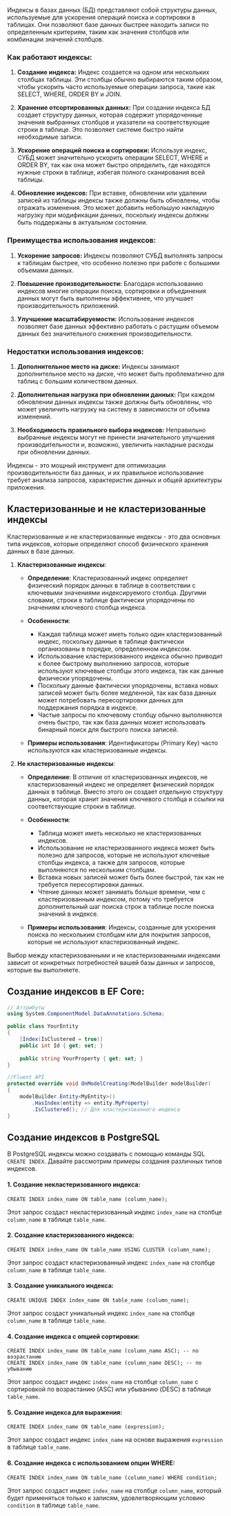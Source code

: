 
Индексы в базах данных (БД) представляют собой структуры данных, используемые для ускорения операций поиска и сортировки в таблицах. Они позволяют базе данных быстрее находить записи по определенным критериям, таким как значения столбцов или комбинации значений столбцов.

### Как работают индексы:

1. **Создание индекса:** Индекс создается на одном или нескольких столбцах таблицы. Эти столбцы обычно выбираются таким образом, чтобы ускорить часто используемые операции запроса, такие как SELECT, WHERE, ORDER BY и JOIN.

2. **Хранение отсортированных данных:** При создании индекса БД создает структуру данных, которая содержит упорядоченные значения выбранных столбцов и указатели на соответствующие строки в таблице. Это позволяет системе быстро найти необходимые записи.

3. **Ускорение операций поиска и сортировки:** Используя индекс, СУБД может значительно ускорить операции SELECT, WHERE и ORDER BY, так как она может быстро определить, где находятся нужные строки в таблице, избегая полного сканирования всей таблицы.

4. **Обновление индексов:** При вставке, обновлении или удалении записей из таблицы индексы также должны быть обновлены, чтобы отражать изменения. Это может добавить небольшую накладную нагрузку при модификации данных, поскольку индексы должны быть поддержаны в актуальном состоянии.

### Преимущества использования индексов:

1. **Ускорение запросов:** Индексы позволяют СУБД выполнять запросы к таблицам быстрее, что особенно полезно при работе с большими объемами данных.

2. **Повышение производительности:** Благодаря использованию индексов многие операции поиска, сортировки и объединения данных могут быть выполнены эффективнее, что улучшает производительность приложений.

3. **Улучшение масштабируемости:** Использование индексов позволяет базе данных эффективно работать с растущим объемом данных без значительного снижения производительности.

### Недостатки использования индексов:

1. **Дополнительное место на диске:** Индексы занимают дополнительное место на диске, что может быть проблематично для таблиц с большим количеством данных.

2. **Дополнительная нагрузка при обновлении данных:** При каждом обновлении данных индексы также должны быть обновлены, что может увеличить нагрузку на систему в зависимости от объема изменений.

3. **Необходимость правильного выбора индексов:** Неправильно выбранные индексы могут не принести значительного улучшения производительности и, возможно, увеличить накладные расходы при обновлении данных.


Индексы - это мощный инструмент для оптимизации производительности баз данных, и их правильное использование требует анализа запросов, характеристик данных и общей архитектуры приложения.


## Кластеризованные и не кластеризованные индексы

Кластеризованные и не кластеризованные индексы - это два основных типа индексов, которые определяют способ физического хранения данных в базе данных.

1. **Кластеризованные индексы**:
    
    - **Определение**: Кластеризованный индекс определяет физический порядок данных в таблице в соответствии с ключевыми значениями индексируемого столбца. Другими словами, строки в таблице фактически упорядочены по значениям ключевого столбца индекса.
        
    - **Особенности**:
        
        - Каждая таблица может иметь только один кластеризованный индекс, поскольку данные в таблице фактически организованы в порядке, определенном индексом.
        - Использование кластеризованного индекса обычно приводит к более быстрому выполнению запросов, которые используют ключевые столбцы этого индекса, так как данные физически упорядочены.
        - Поскольку данные фактически упорядочены, вставка новых записей может быть более медленной, так как база данных может потребовать пересортировки данных для поддержания порядка в индексе.
        - Частые запросы по ключевому столбцу обычно выполняются очень быстро, так как база данных может использовать бинарный поиск для быстрого поиска записей.
    - **Примеры использования**: Идентификаторы (Primary Key) часто используются как кластеризованные индексы.
        
2. **Не кластеризованные индексы**:
    
    - **Определение**: В отличие от кластеризованных индексов, не кластеризованный индекс не определяет физический порядок данных в таблице. Вместо этого он создает отдельную структуру данных, которая хранит значения ключевого столбца и ссылки на соответствующие строки в таблице.
        
    - **Особенности**:
        
        - Таблица может иметь несколько не кластеризованных индексов.
        - Использование не кластеризованного индекса может быть полезно для запросов, которые не используют ключевые столбцы индекса, а также для запросов, которые выполняются по нескольким столбцам.
        - Вставка новых записей может быть более быстрой, так как не требуется пересортировки данных.
        - Чтение данных может занимать больше времени, чем с кластеризованным индексом, потому что требуется дополнительный шаг поиска строк в таблице после поиска значений в индексе.
    - **Примеры использования**: Индексы, созданные для ускорения поиска по нескольким столбцам или для покрытия запросов, которые не используют кластеризованный индекс.
        

Выбор между кластеризованными и не кластеризованными индексами зависит от конкретных потребностей вашей базы данных и запросов, которые вы выполняете.

## Создание индексов в EF Core:

```C#
// Аттрибуты
using System.ComponentModel.DataAnnotations.Schema;

public class YourEntity
{
	[Index(IsClustered = true)]
    public int Id { get; set; }
    
    public string YourProperty { get; set; }
}

//Fluent API
protected override void OnModelCreating(ModelBuilder modelBuilder)
{
    modelBuilder.Entity<MyEntity>()
        .HasIndex(entity => entity.MyProperty)
        .IsClustered(); // Для кластеризованного индекса
}
```

## Создание индексов в PostgreSQL

В PostgreSQL индексы можно создавать с помощью команды SQL `CREATE INDEX`. Давайте рассмотрим примеры создания различных типов индексов.

#### 1. Создание некластеризованного индекса:
```PostgreSQL
CREATE INDEX index_name ON table_name (column_name);
```

Этот запрос создаст некластеризованный индекс `index_name` на столбце `column_name` в таблице `table_name`.

#### 2. Создание кластеризованного индекса:
```PostgreSQL
CREATE INDEX index_name ON table_name USING CLUSTER (column_name);
```

Этот запрос создаст кластеризованный индекс `index_name` на столбце `column_name` в таблице `table_name`.

#### 3. Создание уникального индекса:
```PostgreSQL
CREATE UNIQUE INDEX index_name ON table_name (column_name);
```

Этот запрос создаст уникальный индекс `index_name` на столбце `column_name` в таблице `table_name`.

#### 4. Создание индекса с опцией сортировки:
```PostgreSQL
CREATE INDEX index_name ON table_name (column_name ASC); -- по возрастанию
CREATE INDEX index_name ON table_name (column_name DESC); -- по убыванию
```

Этот запрос создаст индекс `index_name` на столбце `column_name` с сортировкой по возрастанию (ASC) или убыванию (DESC) в таблице `table_name`.

#### 5. Создание индекса для выражения:
```PostgreSQL
CREATE INDEX index_name ON table_name (expression);
```

Этот запрос создаст индекс `index_name` на основе выражения `expression` в таблице `table_name`.

#### 6. Создание индекса с использованием опции WHERE:
```PostgreSQL
CREATE INDEX index_name ON table_name (column_name) WHERE condition;
```

Этот запрос создаст индекс `index_name` на столбце `column_name`, который будет применяться только к записям, удовлетворяющим условию `condition` в таблице `table_name`.